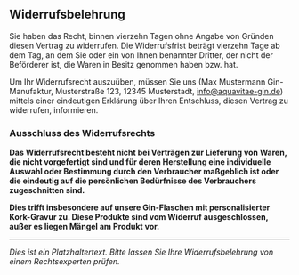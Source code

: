 ## Widerrufsbelehrung

Sie haben das Recht, binnen vierzehn Tagen ohne Angabe von Gründen diesen Vertrag zu widerrufen. Die Widerrufsfrist beträgt vierzehn Tage ab dem Tag, an dem Sie oder ein von Ihnen benannter Dritter, der nicht der Beförderer ist, die Waren in Besitz genommen haben bzw. hat.

Um Ihr Widerrufsrecht auszuüben, müssen Sie uns (Max Mustermann Gin-Manufaktur, Musterstraße 123, 12345 Musterstadt, info@aquavitae-gin.de) mittels einer eindeutigen Erklärung über Ihren Entschluss, diesen Vertrag zu widerrufen, informieren.

### Ausschluss des Widerrufsrechts

**Das Widerrufsrecht besteht nicht bei Verträgen zur Lieferung von Waren, die nicht vorgefertigt sind und für deren Herstellung eine individuelle Auswahl oder Bestimmung durch den Verbraucher maßgeblich ist oder die eindeutig auf die persönlichen Bedürfnisse des Verbrauchers zugeschnitten sind.**

**Dies trifft insbesondere auf unsere Gin-Flaschen mit personalisierter Kork-Gravur zu. Diese Produkte sind vom Widerruf ausgeschlossen, außer es liegen Mängel am Produkt vor.**

---
*Dies ist ein Platzhaltertext. Bitte lassen Sie Ihre Widerrufsbelehrung von einem Rechtsexperten prüfen.*
